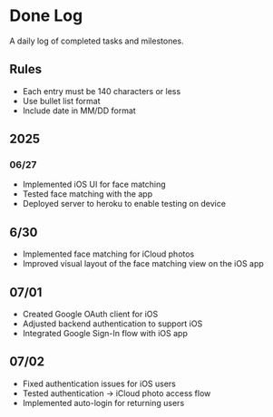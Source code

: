 # Done Log

A daily log of completed tasks and milestones.

## Rules
- Each entry must be 140 characters or less
- Use bullet list format
- Include date in MM/DD format

## 2025

### 06/27
- Implemented iOS UI for face matching
- Tested face matching with the app  
- Deployed server to heroku to enable testing on device 

## 6/30
- Implemented face matching for iCloud photos
- Improved visual layout of the face matching view on the iOS app

## 07/01
- Created Google OAuth client for iOS
- Adjusted backend authentication to support iOS
- Integrated Google Sign-In flow with iOS app

## 07/02
- Fixed authentication issues for iOS users
- Tested authentication -> iCloud photo access flow
- Implemented auto-login for returning users